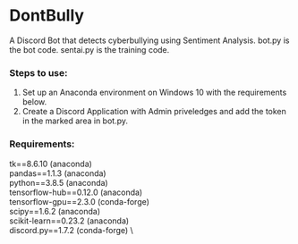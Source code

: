 # DontBully
A Discord Bot that detects cyberbullying using Sentiment Analysis. bot.py is the bot code. sentai.py is the training code. 

### Steps to use: 
1. Set up an Anaconda environment on Windows 10 with the requirements below.
2. Create a Discord Application with Admin priveledges and add the token in the marked area in bot.py. 


### Requirements: 
tk==8.6.10 (anaconda) \
pandas==1.1.3 (anaconda) \
python==3.8.5 (anaconda) \
tensorflow-hub==0.12.0 (anaconda) \
tensorflow-gpu==2.3.0 (conda-forge) \
scipy==1.6.2 (anaconda) \
scikit-learn==0.23.2 (anaconda) \
discord.py==1.7.2 (conda-forge) \


